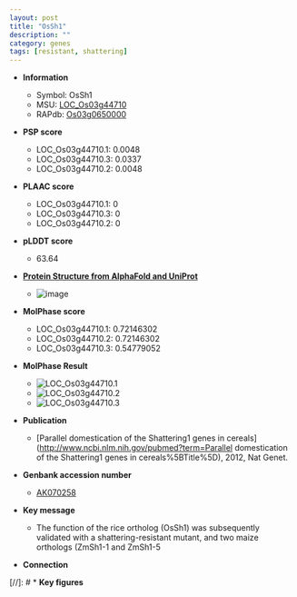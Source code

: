 ```yaml
---
layout: post
title: "OsSh1"
description: ""
category: genes
tags: [resistant, shattering]
---
```


* **Information**  
    + Symbol: OsSh1  
    + MSU: [LOC_Os03g44710](http://rice.plantbiology.msu.edu/cgi-bin/ORF_infopage.cgi?orf=LOC_Os03g44710)  
    + RAPdb: [Os03g0650000](http://rapdb.dna.affrc.go.jp/viewer/gbrowse_details/irgsp1?name=Os03g0650000)  

* **PSP score**  
    + LOC_Os03g44710.1: 0.0048 
    + LOC_Os03g44710.3: 0.0337 
    + LOC_Os03g44710.2: 0.0048 

* **PLAAC score**  
    + LOC_Os03g44710.1: 0 
    + LOC_Os03g44710.3: 0 
    + LOC_Os03g44710.2: 0 

* **pLDDT score**
    + 63.64

* **[Protein Structure from AlphaFold and UniProt](https://www.uniprot.org/uniprotkb/Q10FZ7/entry#structure)**
    + ![image](https://ricepsp.github.io/images/Q1/AF-Q10FZ7-F1.png)

* **MolPhase score**
    + LOC_Os03g44710.1: 0.72146302
    + LOC_Os03g44710.2: 0.72146302
    + LOC_Os03g44710.3: 0.54779052

* **MolPhase Result**
    + ![LOC_Os03g44710.1](https://304243504.github.io/Pictures/LOC_Os03g/LOC_Os03g44710.1.png)
    + ![LOC_Os03g44710.2](https://304243504.github.io/Pictures/LOC_Os03g/LOC_Os03g44710.2.png)
    + ![LOC_Os03g44710.3](https://304243504.github.io/Pictures/LOC_Os03g/LOC_Os03g44710.3.png)

* **Publication**  
    + [Parallel domestication of the Shattering1 genes in cereals](http://www.ncbi.nlm.nih.gov/pubmed?term=Parallel domestication of the Shattering1 genes in cereals%5BTitle%5D), 2012, Nat Genet.

* **Genbank accession number**  
    + [AK070258](http://www.ncbi.nlm.nih.gov/nuccore/AK070258)

* **Key message**  
    + The function of the rice ortholog (OsSh1) was subsequently validated with a shattering-resistant mutant, and two maize orthologs (ZmSh1-1 and ZmSh1-5

* **Connection**  

[//]: # * **Key figures**  


